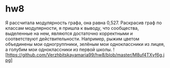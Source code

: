 # hw8
Я рассчитала модулярность графа, она равна 0,527. Раскрасив граф по классам модулярности, я пришла к выводу, что сообщества, выделенные на нем, являются достаточно корректными и соответствуют действительности. Например, рыжим цветом объединены мои одногруппники, зелёным мои одноклассники из лицея, а голубим мои одноклассники из первой школы.
![https://github.com/Verzhbitskayamaria99/hw8/blob/master/M8uf4TXyf6g.jpg]
